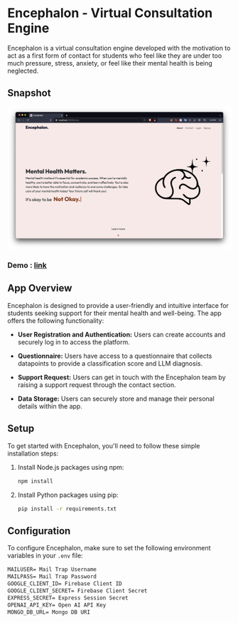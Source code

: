 # Encephalon - Virtual Consultation Engine

Encephalon is a virtual consultation engine developed with the motivation to act as a first form of contact for students who feel like they are under too much pressure, stress, anxiety, or feel like their mental health is being neglected.

## Snapshot

![Encephalon Homepage](./public/assets/img/homepage.png)

### Demo : [link](https://www.youtube.com/watch?v=zSmOumSFdG8)

## App Overview

Encephalon is designed to provide a user-friendly and intuitive interface for students seeking support for their mental health and well-being. The app offers the following functionality:

- **User Registration and Authentication:** Users can create accounts and securely log in to access the platform.

- **Questionnaire:** Users have access to a questionnaire that collects datapoints to provide a classification score and LLM diagnosis.

- **Support Request:** Users can get in touch with the Encephalon team by raising a support request through the contact section.

- **Data Storage:** Users can securely store and manage their personal details within the app.

## Setup

To get started with Encephalon, you'll need to follow these simple installation steps:

1. Install Node.js packages using npm:
   ```bash
   npm install

2. Install Python packages using pip:
   ```bash
   pip install -r requirements.txt

## Configuration

To configure Encephalon, make sure to set the following environment variables in your `.env` file:

```env
MAILUSER= Mail Trap Username
MAILPASS= Mail Trap Password
GOOGLE_CLIENT_ID= Firebase Client ID
GOOGLE_CLIENT_SECRET= Firebase Client Secret
EXPRESS_SECRET= Express Session Secret
OPENAI_API_KEY= Open AI API Key
MONGO_DB_URL= Mongo DB URI
